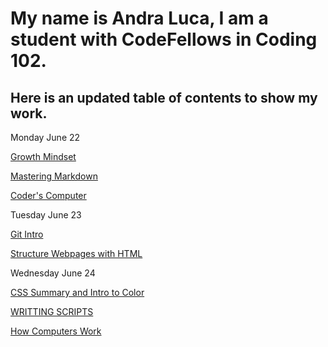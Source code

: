 # My name is Andra Luca, I am a student with CodeFellows in Coding 102.

## Here is an updated table of contents to show my work.

Monday June 22

[Growth Mindset](growthmindset.md) 

[Mastering Markdown](reading_class1.md)

[Coder's Computer](coders_computer.md)

Tuesday June 23

[Git Intro](reading_class3.md)

[Structure Webpages with HTML](reading_class4.md)

Wednesday June 24

[CSS Summary and Intro to Color](reading_class5.md)

[WRITTING SCRIPTS](read6a.md)

[How Computers Work](computers.md)